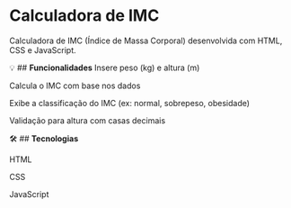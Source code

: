 # Calculadora de IMC
Calculadora de IMC (Índice de Massa Corporal) desenvolvida com HTML, CSS e JavaScript.

💡 ## **Funcionalidades**
Insere peso (kg) e altura (m)

Calcula o IMC com base nos dados

Exibe a classificação do IMC (ex: normal, sobrepeso, obesidade)

Validação para altura com casas decimais

🛠 ## **Tecnologias**

HTML

CSS

JavaScript
